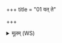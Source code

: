 +++
title = "01 यत् ते"

+++
<details><summary>मूलम् (WS)</summary>

यत् ते चतस्रः प्रदिशो मनो जगाम दूरकम् । तु. ऋ. १०.५८  
तत् त आ वर्तयामसीह क्षयाय जीवसे ॥ १ ॥
</details>